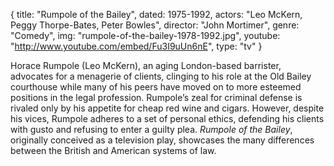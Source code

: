 {
  title: "Rumpole of the Bailey",
  dated: 1975-1992,
  actors: "Leo McKern, Peggy Thorpe-Bates, Peter Bowles",
  director: "John Mortimer",
  genre: "Comedy",
  img: "rumpole-of-the-bailey-1978-1992.jpg",
  youtube: "http://www.youtube.com/embed/Fu3I9uUn6nE",
  type: "tv"
}

Horace Rumpole (Leo McKern), an aging London-based barrister, advocates for a menagerie of clients, clinging to his role at the Old Bailey courthouse while many of his peers have moved on to more esteemed positions in the legal profession. Rumpole’s zeal for criminal defense is rivaled only by his appetite for cheap red wine and cigars. However, despite his vices, Rumpole adheres to a set of personal ethics, defending his clients with gusto and refusing to enter a guilty plea. _Rumpole of the Bailey_, originally conceived as a television play, showcases the many differences between the British and American systems of law.